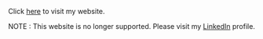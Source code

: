 Click <a href="http://vgoel38.github.io">here</a> to visit my website. 

NOTE : This website is no longer supported. Please visit my <a href="https://www.linkedin.com/in/vgoel38/">LinkedIn</a> profile.
